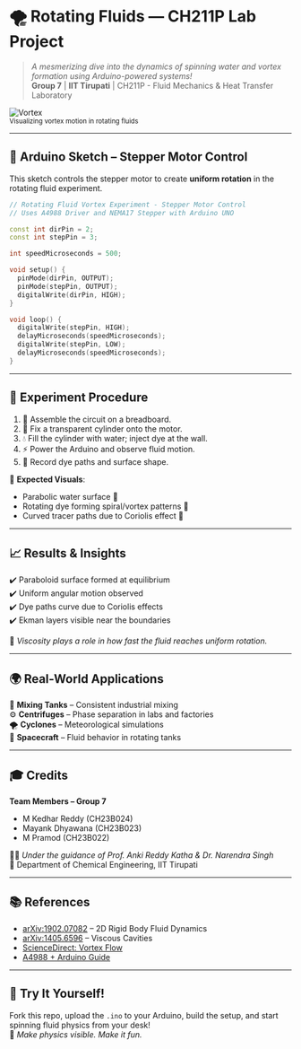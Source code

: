 # 🌪️ Rotating Fluids — CH211P Lab Project

> *A mesmerizing dive into the dynamics of spinning water and vortex formation using Arduino-powered systems!*  
> **Group 7** | **IIT Tirupati** | CH211P - Fluid Mechanics & Heat Transfer Laboratory

![Vortex](https://upload.wikimedia.org/wikipedia/commons/thumb/2/2f/Water_vortex.gif/480px-Water_vortex.gif)  
<sub>Visualizing vortex motion in rotating fluids</sub>

---

## 📂 Arduino Sketch – Stepper Motor Control

This sketch controls the stepper motor to create **uniform rotation** in the rotating fluid experiment.

```cpp
// Rotating Fluid Vortex Experiment - Stepper Motor Control
// Uses A4988 Driver and NEMA17 Stepper with Arduino UNO

const int dirPin = 2;
const int stepPin = 3;

int speedMicroseconds = 500;

void setup() {
  pinMode(dirPin, OUTPUT);
  pinMode(stepPin, OUTPUT);
  digitalWrite(dirPin, HIGH);
}

void loop() {
  digitalWrite(stepPin, HIGH);
  delayMicroseconds(speedMicroseconds);
  digitalWrite(stepPin, LOW);
  delayMicroseconds(speedMicroseconds);
}
```

---

## 🧪 Experiment Procedure

1. 🔧 Assemble the circuit on a breadboard.  
2. 🧲 Fix a transparent cylinder onto the motor.  
3. 💧 Fill the cylinder with water; inject dye at the wall.  
4. ⚡ Power the Arduino and observe fluid motion.  
5. 📸 Record dye paths and surface shape.

🎥 **Expected Visuals**:
- Parabolic water surface 🥣  
- Rotating dye forming spiral/vortex patterns 🎨  
- Curved tracer paths due to Coriolis effect 💫

---

## 📈 Results & Insights

✔️ Paraboloid surface formed at equilibrium  
✔️ Uniform angular motion observed  
✔️ Dye paths curve due to Coriolis effects  
✔️ Ekman layers visible near the boundaries

🧠 *Viscosity plays a role in how fast the fluid reaches uniform rotation.*

---

## 🌍 Real-World Applications

🔁 **Mixing Tanks** – Consistent industrial mixing  
⚙️ **Centrifuges** – Phase separation in labs and factories  
🌪️ **Cyclones** – Meteorological simulations  
🚀 **Spacecraft** – Fluid behavior in rotating tanks

---

## 🎓 Credits

**Team Members – Group 7**  
- M Kedhar Reddy (CH23B024)  
- Mayank Dhyawana (CH23B023)  
- M Pramod (CH23B022)

👨‍🏫 *Under the guidance of Prof. Anki Reddy Katha & Dr. Narendra Singh*  
📍 Department of Chemical Engineering, IIT Tirupati

---

## 📚 References

- [arXiv:1902.07082](https://arxiv.org/abs/1902.07082) – 2D Rigid Body Fluid Dynamics  
- [arXiv:1405.6596](https://arxiv.org/abs/1405.6596) – Viscous Cavities  
- [ScienceDirect: Vortex Flow](https://www.sciencedirect.com/topics/engineering/vortex-flow)  
- [A4988 + Arduino Guide](https://racheldebarros.com/arduino-projects/control-nema17-with-a4988-arduino-wiring-and-code-guide/)

---

## 🚀 Try It Yourself!

Fork this repo, upload the `.ino` to your Arduino, build the setup, and start spinning fluid physics from your desk!  
🎯 *Make physics visible. Make it fun.*
